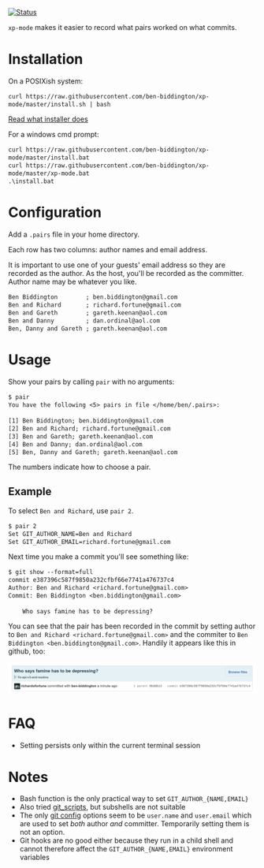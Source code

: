 [![Status](https://api.travis-ci.org/ben-biddington/xp-mode.svg)](https://travis-ci.org/ben-biddington/xp-mode)

`xp-mode` makes it easier to record what pairs worked on what commits.

# Installation

On a POSIXish system:

```
curl https://raw.githubusercontent.com/ben-biddington/xp-mode/master/install.sh | bash 
```

[Read what installer does](/install.sh)

For a windows cmd prompt:

```
curl https://raw.githubusercontent.com/ben-biddington/xp-mode/master/install.bat
curl https://raw.githubusercontent.com/ben-biddington/xp-mode/master/xp-mode.bat
.\install.bat
```

# Configuration

Add a `.pairs` file in your home directory.

Each row has two columns: author names and email address.

It is important to use one of your guests' email address so they are recorded as the author. As the host, you'll be recorded as the committer.
Author name may be whatever you like.

```
Ben Biddington        ; ben.biddington@gmail.com
Ben and Richard       ; richard.fortune@gmail.com
Ben and Gareth        ; gareth.keenan@aol.com
Ben and Danny         ; dan.ordinal@aol.com
Ben, Danny and Gareth ; gareth.keenan@aol.com
```

# Usage

Show your pairs by calling `pair` with no arguments:

```
$ pair
You have the following <5> pairs in file </home/ben/.pairs>:

[1] Ben Biddington; ben.biddington@gmail.com
[2] Ben and Richard; richard.fortune@gmail.com
[3] Ben and Gareth; gareth.keenan@aol.com
[4] Ben and Danny; dan.ordinal@aol.com
[5] Ben, Danny and Gareth; gareth.keenan@aol.com
```

The numbers indicate how to choose a pair.

## Example

To select `Ben and Richard`, use `pair 2`.

```
$ pair 2
Set GIT_AUTHOR_NAME=Ben and Richard
Set GIT_AUTHOR_EMAIL=richard.fortune@gmail.com

```

Next time you make a commit you'll see something like:

```
$ git show --format=full
commit e387396c587f9850a232cfbf66e7741a476737c4
Author: Ben and Richard <richard.fortune@gmail.com>
Commit: Ben Biddington <ben.biddington@gmail.com>

    Who says famine has to be depressing?

```

You can see that the pair has been recorded in the commit by setting author to `Ben and Richard <richard.fortune@gmail.com>` and the commiter to `Ben Biddington <ben.biddington@gmail.com>`. Handily it appears like this in github, too:

![](/toast.png)

# FAQ

* Setting persists only within the current terminal session

# Notes

* Bash function is the only practical way to set `GIT_AUTHOR_{NAME,EMAIL}`
* Also tried [git_scripts](https://github.com/ben-biddington/git_scripts/tree/f/optional_committer), but subshells are not suitable
* The only [git config](https://www.kernel.org/pub/software/scm/git/docs/git-config.html) options seem to be `user.name` and `user.email` which are used to set *both* author *and* committer. Temporarily setting them is not an option.
* Git hooks are no good either because they run in a child shell and cannot therefore affect the `GIT_AUTHOR_{NAME,EMAIL}` environment variables
